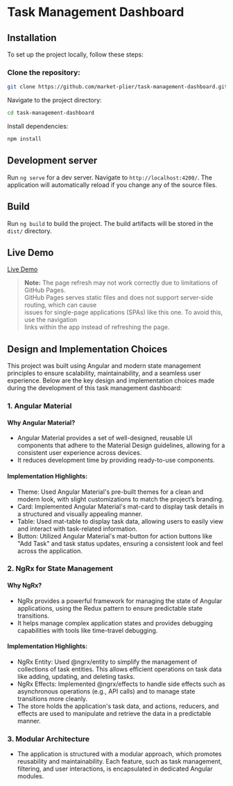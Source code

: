 # Task Management Dashboard

## Installation
To set up the project locally, follow these steps:

### Clone the repository:
```bash
git clone https://github.com/market-plier/task-management-dashboard.git
```
Navigate to the project directory:

```bash
cd task-management-dashboard
```
Install dependencies:
```bash
npm install
```

## Development server

Run `ng serve` for a dev server. Navigate to `http://localhost:4200/`. The application will automatically reload if you change any of the source files.

## Build

Run `ng build` to build the project. The build artifacts will be stored in the `dist/` directory.

## Live Demo

[Live Demo](https://market-plier.github.io/task-management-dashboard)

> **Note:** The page refresh may not work correctly due to limitations of GitHub Pages.  
> GitHub Pages serves static files and does not support server-side routing, which can cause  
> issues for single-page applications (SPAs) like this one. To avoid this, use the navigation  
> links within the app instead of refreshing the page.

## Design and Implementation Choices
This project was built using Angular and modern state management principles to ensure scalability, maintainability, and a seamless user experience. Below are the key design and implementation choices made during the development of this task management dashboard:

### 1. Angular Material
#### Why Angular Material?
- Angular Material provides a set of well-designed, reusable UI components that adhere to the Material Design guidelines, allowing for a consistent user experience across devices.
- It reduces development time by providing ready-to-use components.
#### Implementation Highlights:
- Theme: Used Angular Material's pre-built themes for a clean and modern look, with slight customizations to match the project’s branding.
- Card: Implemented Angular Material's mat-card to display task details in a structured and visually appealing manner.
- Table: Used mat-table to display task data, allowing users to easily view and interact with task-related information.
- Button: Utilized Angular Material's mat-button for action buttons like "Add Task" and task status updates, ensuring a consistent look and feel across the application.
### 2. NgRx for State Management
#### Why NgRx?
- NgRx provides a powerful framework for managing the state of Angular applications, using the Redux pattern to ensure predictable state transitions.
- It helps manage complex application states and provides debugging capabilities with tools like time-travel debugging.
#### Implementation Highlights:
- NgRx Entity: Used @ngrx/entity to simplify the management of collections of task entities. This allows efficient operations on task data like adding, updating, and deleting tasks.
- NgRx Effects: Implemented @ngrx/effects to handle side effects such as asynchronous operations (e.g., API calls) and to manage state transitions more cleanly.
- The store holds the application's task data, and actions, reducers, and effects are used to manipulate and retrieve the data in a predictable manner.
### 3. Modular Architecture
- The application is structured with a modular approach, which promotes reusability and maintainability. Each feature, such as task management, filtering, and user interactions, is encapsulated in dedicated Angular modules.
